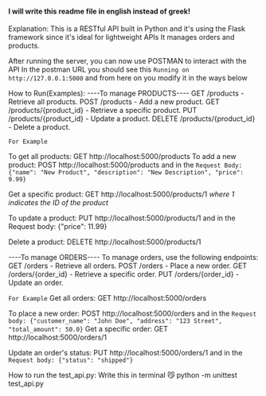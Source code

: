 #### I will write this readme file in english instead of greek!

Explanation:
This is a RESTful API built in Python and it's using the Flask framework since it's ideal for lightweight APIs
It manages orders and products.

After running the server, you can now use POSTMAN to interact with the API
In the postman URL you should see this `Running on http://127.0.0.1:5000` and from here on you modify it in the ways below

How to Run(Examples):
----To manage PRODUCTS----
GET /products - Retrieve all products.
POST /products - Add a new product.
GET /products/{product_id} - Retrieve a specific product.
PUT /products/{product_id} - Update a product.
DELETE /products/{product_id} - Delete a product.

`For Example`

To get all products: GET http://localhost:5000/products
To add a new product: POST http://localhost:5000/products
and in the `Request Body: {"name": "New Product", "description": "New Description", "price": 9.99}`

Get a specific product: GET http://localhost:5000/products/1 *where 1 indicates the ID of the product*

To update a product: PUT http://localhost:5000/products/1
and in the Request body: {"price": 11.99}

Delete a product: DELETE http://localhost:5000/products/1

----To manage ORDERS----
To manage orders, use the following endpoints:
GET /orders - Retrieve all orders.
POST /orders - Place a new order.
GET /orders/{order_id} - Retrieve a specific order.
PUT /orders/{order_id} - Update an order.

`For Example`
Get all orders: GET http://localhost:5000/orders

To place a new order: POST http://localhost:5000/orders and in the
`Request body: {"customer_name": "John Doe", "address": "123 Street", "total_amount": 50.0}`
Get a specific order: GET http://localhost:5000/orders/1

Update an order's status: PUT http://localhost:5000/orders/1 and in the
`Request body: {"status": "shipped"}`

How to run the test_api.py:
Write this in terminal 😼
python -m unittest test_api.py
